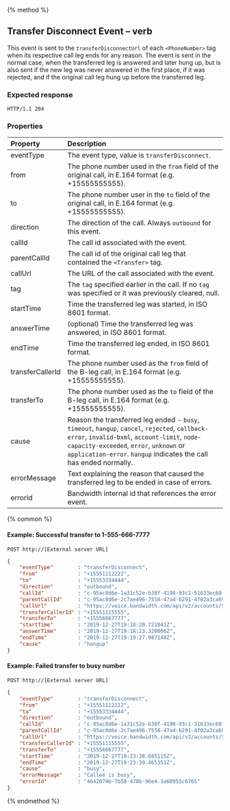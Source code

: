 {% method %}
##  Transfer Disconnect Event – <Transfer> verb
This event is sent to the `transferDisconnectUrl` of each `<PhoneNumber>` tag when its respective call leg ends for any reason.
The event is sent in the normal case, when the transferred leg is answered and later hung up, but is also sent if the new leg
was never answered in the first place, if it was rejected, and if the original call leg hung up before the transferred leg.

### Expected response
```http
HTTP/1.1 204
```

### Properties
| Property         | Description                                                                                                                                                                                                                               |
|:-----------------|:------------------------------------------------------------------------------------------------------------------------------------------------------------------------------------------------------------------------------------------|
| eventType        | The event type, value is `transferDisconnect`.                                                                                                                                                                                            |
| from             | The phone number used in the `from` field of the original call, in E.164 format (e.g. +15555555555).                                                                                                                                      |
| to               | The phone number user in the `to` field of the original call, in E.164 format (e.g. +15555555555).                                                                                                                                        |
| direction        | The direction of the call. Always `outbound` for this event.                                                                                                                                                                              |
| callId           | The call id associated with the event.                                                                                                                                                                                                    |
| parentCallId     | The call id of the original call leg that contained the `<Transfer>` tag.                                                                                                                                                                 |
| callUrl          | The URL of the call associated with the event.                                                                                                                                                                                            |
| tag              | The `tag` specified earlier in the call. If no `tag` was specified or it was previously cleared, null.                                                                                                                                    |
| startTime        | Time the transferred leg was started, in ISO 8601 format.                                                                                                                                                                                 |
| answerTime       | (optional) Time the transferred leg was answered, in ISO 8601 format.                                                                                                                                                                     |
| endTime          | Time the transferred leg ended, in ISO 8601 format.                                                                                                                                                                                       |
| transferCallerId | The phone number used as the `from` field of the B-leg call, in E.164 format (e.g. +15555555555).                                                                                                                                         |
| transferTo       | The phone number used as the `to` field of the B-leg call, in E.164 format (e.g. +15555555555).                                                                                                                                           |
| cause            | Reason the transferred leg ended - `busy`, `timeout`, `hangup`, `cancel`, `rejected`, `callback-error`, `invalid-bxml`, `account-limit`, `node-capacity-exceeded`, `error`, `unknown` or `application-error`. `hangup` indicates the call has ended normally. |
| errorMessage     | Text explaining the reason that caused the transferred leg to be ended in case of errors.                                                                                                                                                 |
| errorId          | Bandwidth internal id that references the error event.                                                                                                                                                                                    |

{% common %}

#### Example: Successful transfer to 1-555-666-7777

```
POST http://[External server URL]
```

```json
{
    "eventType"        : "transferDisconnect",
    "from"             : "+15551112222",
    "to"               : "+15553334444",
    "direction"        : "outbound",
    "callId"           : "c-95ac8d6e-1a31c52e-b38f-4198-93c1-51633ec68f8d",
    "parentCallId"     : "c-95ac8d6e-2c7ae496-7558-47a4-b291-4f02a3ca6942",
    "callUrl"          : "https://voice.bandwidth.com/api/v2/accounts/55555555/calls/c-95ac8d6e-1a31c52e-b38f-4198-93c1-51633ec68f8d",
    "transferCallerId" : "+15551115555",
    "transferTo"       : "+15556667777",
    "startTime"        : "2019-12-27T19:18:20.721041Z",
    "answerTime"       : "2019-12-27T19:18:23.320006Z",
    "endTime"          : "2019-12-27T19:19:27.987148Z",
    "cause"            : "hangup"
}
```

#### Example: Failed transfer to busy number

```
POST http://[External server URL]
```

```json
{
    "eventType"        : "transferDisconnect",
    "from"             : "+15551112222",
    "to"               : "+15553334444",
    "direction"        : "outbound",
    "callId"           : "c-95ac8d6e-1a31c52e-b38f-4198-93c1-51633ec68f8d",
    "parentCallId"     : "c-95ac8d6e-2c7ae496-7558-47a4-b291-4f02a3ca6942",
    "callUrl"          : "https://voice.bandwidth.com/api/v2/accounts/55555555/calls/c-95ac8d6e-1a31c52e-b38f-4198-93c1-51633ec68f8d",
    "transferCallerId" : "+15551115555",
    "transferTo"       : "+15556667777",
    "startTime"        : "2019-12-27T19:23:38.685115Z",
    "endTime"          : "2019-12-27T19:23:39.465351Z",
    "cause"            : "busy",
    "errorMessage"     : "Callee is busy",
    "errorId"          : "4642074b-7b58-478b-96e4-3a60955c6765"
}
```

{% endmethod %}
